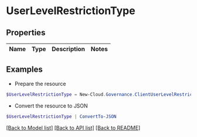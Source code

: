 # UserLevelRestrictionType
## Properties

Name | Type | Description | Notes
------------ | ------------- | ------------- | -------------

## Examples

- Prepare the resource
```powershell
$UserLevelRestrictionType = New-Cloud.Governance.ClientUserLevelRestrictionType 
```

- Convert the resource to JSON
```powershell
$UserLevelRestrictionType | ConvertTo-JSON
```

[[Back to Model list]](../README.md#documentation-for-models) [[Back to API list]](../README.md#documentation-for-api-endpoints) [[Back to README]](../README.md)

